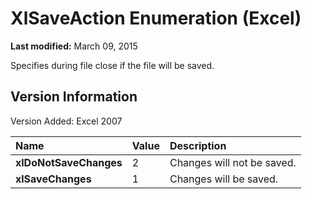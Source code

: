 
# XlSaveAction Enumeration (Excel)

 **Last modified:** March 09, 2015

Specifies during file close if the file will be saved.

## Version Information

Version Added: Excel 2007 



|**Name**|**Value**|**Description**|
|:-----|:-----|:-----|
| **xlDoNotSaveChanges**|2|Changes will not be saved.|
| **xlSaveChanges**|1|Changes will be saved.|
